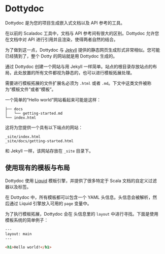 # Dottydoc

Dottydoc 是为您的项目生成嵌入式文档以及 API 参考的工具。

在以前的 Scaladoc 工具中，文档与 API 参考间有很大的区别。Dottydoc 允许您在文档中对 API 进行引用并且渲染，使得两者自然的结合。

为了做到这一点，Dottydoc 与 [Jekyll](https://jekyllrb.com/) 提供的静态网页生成形式非常相似。您可能已经猜到了，整个 Dotty 的网站就是用 Dottydoc 生成的。

通过 Dottydoc 创建一个网站与用 Jekyll 一样简单。站点的根目录存放站点的布局，此处放置的所有文件都视为静态的，也可以进行模板拓展处理。

需要进行模板拓展的文件扩展名必须为 `.html` 或者 `.md`。下文中这类文件被称为“模板文件”或者“模板”。

一个简单的“Hello world”网站看起来可能是这样：

```shell
├── docs
│   └── getting-started.md
└── index.html
```

这将为您提供一个具有以下端点的网站：

```shell
_site/index.html
_site/docs/getting-started.html
```

和 Jekyll 一样，该网站存放在 `_site` 目录下。

## 使用现有的模板与布局

Dottydoc 使用 [Liquid](https://shopify.github.io/liquid/) 模板引擎，并提供了很多特定于 Scala 文档的自定义过滤器以及标签。

在 Dottydoc 中，所有模板都可以包含一个 YAML 头信息。头信息会被解析，然后通过 Liquid 引擎放入可用的 `page` 变量中。

为了执行模板拓展，Dottydoc 会在 头信息里的 `layout` 中进行寻找。下面是使用模板系统的简单例子：

```html
---
layout: main
---

<h1>Hello world!</h1>
```

